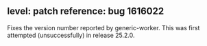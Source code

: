level: patch
reference: bug 1616022
---
Fixes the version number reported by generic-worker. This was first attempted (unsuccessfully) in release 25.2.0.
